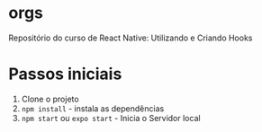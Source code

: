 # orgs
Repositório do curso de React Native: Utilizando e Criando Hooks

# Passos iniciais
1. Clone o projeto
2. `npm install` - instala as dependências
3. `npm start` ou `expo start` - Inicia o Servidor local
